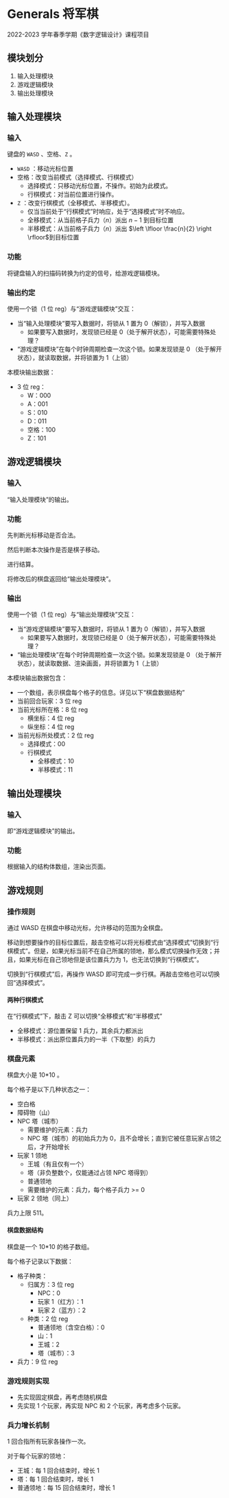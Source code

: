 # Generals 将军棋

2022-2023 学年春季学期《数字逻辑设计》课程项目

## 模块划分

1. 输入处理模块
2. 游戏逻辑模块
3. 输出处理模块

## 输入处理模块

### 输入

键盘的 `WASD` 、空格、`Z` 。

- `WASD` ：移动光标位置
- 空格：改变当前模式（选择模式、行棋模式）
  - 选择模式：只移动光标位置，不操作。初始为此模式。
  - 行棋模式：对当前位置进行操作。
- `Z` ：改变行棋模式（全移模式、半移模式）。
  - 仅当当前处于“行棋模式”时响应，处于“选择模式”时不响应。
  - 全移模式：从当前格子兵力（$n$）派出 $n-1$ 到目标位置
  - 半移模式：从当前格子兵力（$n$）派出 $\left \lfloor \frac{n}{2} \right \rfloor$到目标位置

### 功能

将键盘输入的扫描码转换为约定的信号，给游戏逻辑模块。

### 输出约定

使用一个锁（1 位 reg）与“游戏逻辑模块”交互：
- 当“输入处理模块”要写入数据时，将锁从 1 置为 0（解锁），并写入数据
  - 如果要写入数据时，发现锁已经是 0（处于解开状态），可能需要特殊处理？
- “游戏逻辑模块”在每个时钟周期检查一次这个锁。如果发现锁是 0 （处于解开状态），就读取数据，并将锁置为 1（上锁）

本模块输出数据：
- 3 位 reg：
  - W：000
  - A：001
  - S：010
  - D：011
  - 空格：100
  - Z：101

## 游戏逻辑模块

### 输入

“输入处理模块”的输出。

### 功能

先判断光标移动是否合法。

然后判断本次操作是否是棋子移动。

进行结算。

将修改后的棋盘返回给“输出处理模块”。

### 输出

使用一个锁（1 位 reg）与“输出处理模块”交互：
- 当“游戏逻辑模块”要写入数据时，将锁从 1 置为 0（解锁），并写入数据
  - 如果要写入数据时，发现锁已经是 0（处于解开状态），可能需要特殊处理？
- “输出处理模块”在每个时钟周期检查一次这个锁。如果发现锁是 0 （处于解开状态），就读取数据、渲染画面，并将锁置为 1（上锁）

本模块输出数据包含：

- 一个数组，表示棋盘每个格子的信息。详见以下“棋盘数据结构”
- 当前回合玩家：3 位 reg
- 当前光标所在格：8 位 reg
  - 横坐标：4 位 reg
  - 纵坐标：4 位 reg
- 当前光标所处模式：2 位 reg
  - 选择模式：00
  - 行棋模式
    - 全移模式：10
    - 半移模式：11

## 输出处理模块

### 输入

即“游戏逻辑模块”的输出。

### 功能

根据输入的结构体数组，渲染出页面。



## 游戏规则

### 操作规则

通过 WASD 在棋盘中移动光标，允许移动的范围为全棋盘。

移动到想要操作的目标位置后，敲击空格可以将光标模式由“选择模式”切换到“行棋模式”。但是，如果光标当前不在自己所属的领地，那么模式切换操作无效；并且，如果光标在自己领地但是该位置兵力为 1，也无法切换到“行棋模式”。

切换到“行棋模式”后，再操作 WASD 即可完成一步行棋。再敲击空格也可以切换回“选择模式”。

#### 两种行棋模式

在“行棋模式”下，敲击 Z 可以切换“全移模式”和“半移模式”

- 全移模式：源位置保留 1 兵力，其余兵力都派出
- 半移模式：派出原位置兵力的一半（下取整）的兵力

### 棋盘元素

棋盘大小是 10*10 。

每个格子是以下几种状态之一：

- 空白格
- 障碍物（山）
- NPC 塔（城市）
  - 需要维护的元素：兵力
  - NPC 塔（城市）的初始兵力为 0，且不会增长；直到它被任意玩家占领之后，才开始增长
- 玩家 1 领地
  - 王城（有且仅有一个）
  - 塔（非负整数个，仅能通过占领 NPC 塔得到）
  - 普通领地
  - 需要维护的元素：兵力，每个格子兵力 >= 0
- 玩家 2 领地（同上）

兵力上限 511。

#### 棋盘数据结构

棋盘是一个 10*10 的格子数组。

每个格子记录以下数据：
- 格子种类：
  - 归属方：3 位 reg
    - NPC：0
    - 玩家 1（红方）：1
    - 玩家 2（蓝方）：2
  - 种类：2 位 reg
    - 普通领地（含空白格）：0
    - 山：1
    - 王城：2
    - 塔（城市）：3
- 兵力：9 位 reg

### 游戏规则实现

- 先实现固定棋盘，再考虑随机棋盘
- 先实现 1 个玩家，再实现 NPC 和 2 个玩家，再考虑多个玩家。


### 兵力增长机制

1 回合指所有玩家各操作一次。

对于每个玩家的领地：
- 王城：每 1 回合结束时，增长 1
- 塔：每 1 回合结束时，增长 1
- 普通领地：每 15 回合结束时，增长 1
